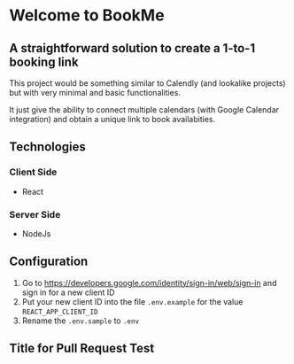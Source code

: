 # Welcome to BookMe

## A straightforward solution to create a 1-to-1 booking link

This project would be something similar to Calendly (and lookalike projects) but with very minimal and basic functionalities.

It just give the ability to connect multiple calendars (with Google Calendar integration) and obtain a unique link to book availabities.

## Technologies

### Client Side

- React

### Server Side

- NodeJs

## Configuration

1. Go to https://developers.google.com/identity/sign-in/web/sign-in and sign in for a new client ID
2. Put your new client ID into the file `.env.example` for the value `REACT_APP_CLIENT_ID`
3. Rename the `.env.sample` to `.env`


## Title for Pull Request Test